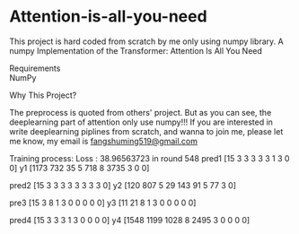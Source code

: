 # Attention-is-all-you-need
This project is hard coded from scratch by me only using numpy library.
A numpy Implementation of the Transformer: Attention Is All You Need

Requirements                                                                                                                               
NumPy

Why This Project?

The preprocess is quoted from others' project. But as you can see, the deeplearning part of attention only use numpy!!!  If you are interested in write deeplearning piplines from scratch, and wanna to join me, please let me know, my email is fangshuming519@gmail.com

Training process:
Loss :  38.96563723  in round  548
pred1
[15  3  3  3  3  3  1  3  0  0] 
y1
[1173  732   35    5  718    8 3735    3    0    0]

pred2
[15  3  3  3  3  3  3  3  3  0]
y2
[120 807   5  29 143  91   5  77   3   0]

pre3
[15  3  8  1  3  0  0  0  0  0]
y3
[11 21  8  1  3  0  0  0  0  0]

pred4
[15  3  3  3  1  3  0  0  0  0]
y4
[1548 1199 1028    8 2495    3    0    0    0    0]
